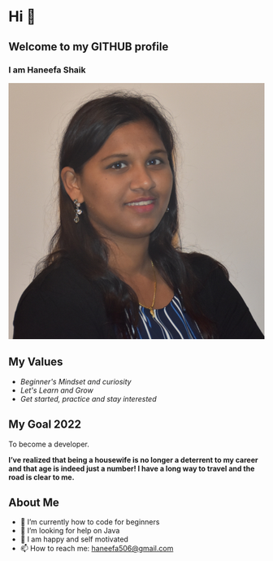 # Hi 👋

## Welcome to my GITHUB profile

### I am Haneefa Shaik

<!--
<img src="Haneefa-photo.jpg" />
-->

![alt Haneefa](Haneefa-photo.jpg)

## My Values

- _Beginner's Mindset and curiosity_
- _Let's Learn and Grow_
- _Get started, practice and stay interested_

## My Goal 2022

To become a developer.

**I’ve realized that being a housewife is no longer a deterrent to my career and
that age is indeed just a number! I have a long way to travel and the road is
clear to me.**

## About Me

- 🌱 I’m currently how to code for beginners
- 🤔 I’m looking for help on Java
- 💬 I am happy and self motivated
- 📫 How to reach me: haneefa506@gmail.com
